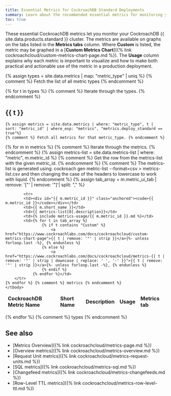 ```yaml
---
title: Essential Metrics for CockroachDB Standard Deployments
summary: Learn about the recommended essential metrics for monitoring your CockroachDB Standard cluster.
toc: true
---
```


These essential CockroachDB metrics let you monitor your CockroachDB {{ site.data.products.standard }} cluster. The metrics are available on graphs on the tabs listed in the **Metrics tabs** column. Where **Custom** is listed, the metric may be graphed in a [**Custom Metrics Chart**]({% link cockroachcloud/custom-metrics-chart-page.md %}). The **Usage** column explains why each metric is important to visualize and how to make both practical and actionable use of the metric in a production deployment.

{% assign types = site.data.metrics | map: "metric_type" | uniq %}
{% comment %} Fetch the list of all metric types {% endcomment %}

{% for t in types %} {% comment %} Iterate through the types. {% endcomment %}

## {{ t }}

    {% assign metrics = site.data.metrics | where: "metric_type", t | sort: "metric_id" | where_exp: "metrics", "metrics.deploy_standard == true"%}
    {% comment %} Fetch all metrics for that metric_type. {% endcomment %}

<table>
    <thead>
        <tr>
            <td><b>CockroachDB Metric Name</b></td>
            <td><b>Short Name</b></td>
            <td><b>Description</b></td>
            <td><b>Usage</b></td>
            <td><b>Metrics tab</b></td>
        </tr>
    </thead>
    <tbody>    
    {% for m in metrics %} {% comment %} Iterate through the metrics. {% endcomment %}
        {% assign metrics-list = site.data.metrics-list | where: "metric", m.metric_id %}
        {% comment %} Get the row from the metrics-list with the given metric_id. {% endcomment %}
        {% comment %} The metrics-list is generated using: cockroach gen metric-list --format=csv > metrics-list.csv and then changing the case of the headers to lowercase to work with liquid. {% endcomment %}
        {% assign tab_array = m.metric_ui_tab | remove: '["' | remove: '"]'| split: "," %}
        
            <tr>
            <td><div id="{{ m.metric_id }}" class="anchored"><code>{{ m.metric_id }}</code></div></td>
            <td>{{ m.short_name }}</td>
            <td>{{ metrics-list[0].description}}</td>
            <td>{% include metrics-usage/{{ m.metric_id }}.md %}</td>
            <td>{% for t in tab_array %}
                    {% if t contains "Custom" %}
                        <a href="https://www.cockroachlabs.com/docs/cockroachcloud/custom-metrics-chart-page">{{ t | remove: '"' | strip }}</a>{%- unless forloop.last -%}, {% endunless %}
                    {% else %}
                        <a href="https://www.cockroachlabs.com/docs/cockroachcloud/metrics-{{ t | remove: '"' | strip | downcase | replace: ' ', '-' }}">{{ t | remove: '"' | strip }}</a>{%- unless forloop.last -%}, {% endunless %}
                    {% endif %}
                {% endfor %}</td>
        </tr>
    {% endfor %} {% comment %} metrics {% endcomment %}
    </tbody>
</table>

{% endfor %} {% comment %} types {% endcomment %}

## See also

- [Metrics Overview]({% link cockroachcloud/metrics-page.md %})
- [Overview metrics]({% link cockroachcloud/metrics-overview.md %})
- [Request Unit metrics]({% link cockroachcloud/metrics-request-units.md %})
- [SQL metrics]({% link cockroachcloud/metrics-sql.md %})
- [Changefeed metrics]({% link cockroachcloud/metrics-changefeeds.md %})
- [Row-Level TTL metrics]({% link cockroachcloud/metrics-row-level-ttl.md %})